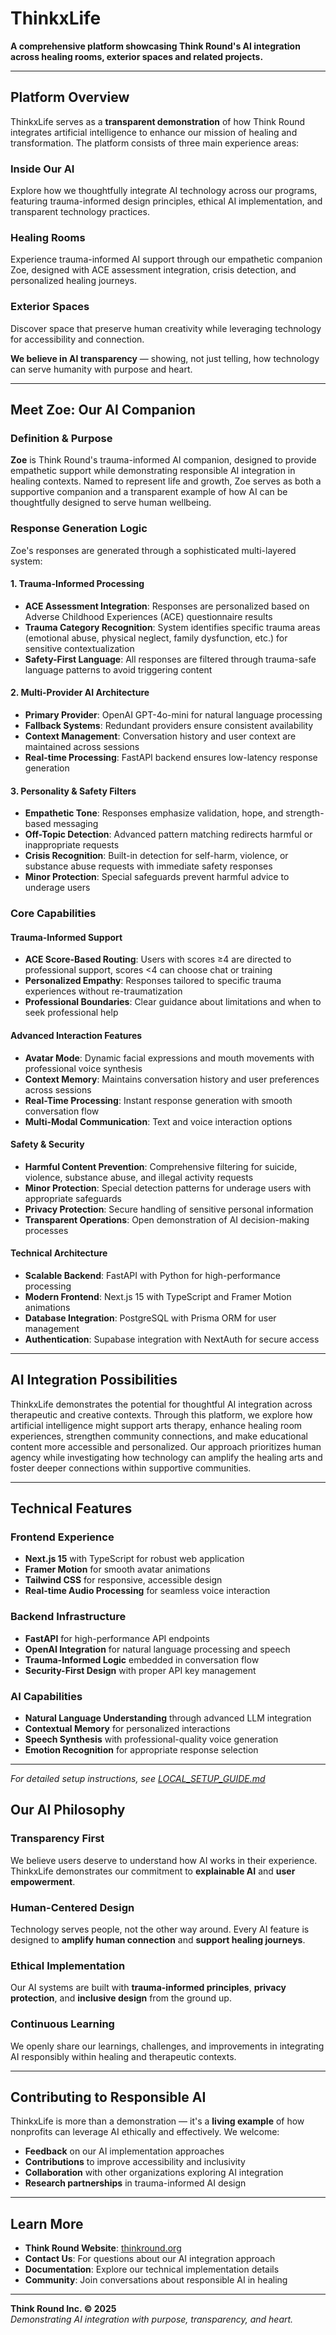 # ThinkxLife

**A comprehensive platform showcasing Think Round's AI integration across healing rooms, exterior spaces and related projects.**

---

## **Platform Overview**

ThinkxLife serves as a **transparent demonstration** of how Think Round integrates artificial intelligence to enhance our mission of healing and transformation. The platform consists of three main experience areas:

### **Inside Our AI**
Explore how we thoughtfully integrate AI technology across our programs, featuring trauma-informed design principles, ethical AI implementation, and transparent technology practices.

### **Healing Rooms** 
Experience trauma-informed AI support through our empathetic companion Zoe, designed with ACE assessment integration, crisis detection, and personalized healing journeys.

### **Exterior Spaces**
Discover space that preserve human creativity while leveraging technology for accessibility and connection.

**We believe in AI transparency** — showing, not just telling, how technology can serve humanity with purpose and heart.

---

## **Meet Zoe: Our AI Companion**

### **Definition & Purpose**
**Zoe** is Think Round's trauma-informed AI companion, designed to provide empathetic support while demonstrating responsible AI integration in healing contexts. Named to represent life and growth, Zoe serves as both a supportive companion and a transparent example of how AI can be thoughtfully designed to serve human wellbeing.

### **Response Generation Logic**
Zoe's responses are generated through a sophisticated multi-layered system:

#### **1. Trauma-Informed Processing**
- **ACE Assessment Integration**: Responses are personalized based on Adverse Childhood Experiences (ACE) questionnaire results
- **Trauma Category Recognition**: System identifies specific trauma areas (emotional abuse, physical neglect, family dysfunction, etc.) for sensitive contextualization
- **Safety-First Language**: All responses are filtered through trauma-safe language patterns to avoid triggering content

#### **2. Multi-Provider AI Architecture**
- **Primary Provider**: OpenAI GPT-4o-mini for natural language processing
- **Fallback Systems**: Redundant providers ensure consistent availability
- **Context Management**: Conversation history and user context are maintained across sessions
- **Real-time Processing**: FastAPI backend ensures low-latency response generation

#### **3. Personality & Safety Filters**
- **Empathetic Tone**: Responses emphasize validation, hope, and strength-based messaging
- **Off-Topic Detection**: Advanced pattern matching redirects harmful or inappropriate requests
- **Crisis Recognition**: Built-in detection for self-harm, violence, or substance abuse requests with immediate safety responses
- **Minor Protection**: Special safeguards prevent harmful advice to underage users

### **Core Capabilities**

#### **Trauma-Informed Support**
- **ACE Score-Based Routing**: Users with scores ≥4 are directed to professional support, scores <4 can choose chat or training
- **Personalized Empathy**: Responses tailored to specific trauma experiences without re-traumatization
- **Professional Boundaries**: Clear guidance about limitations and when to seek professional help

#### **Advanced Interaction Features**
- **Avatar Mode**: Dynamic facial expressions and mouth movements with professional voice synthesis
- **Context Memory**: Maintains conversation history and user preferences across sessions
- **Real-Time Processing**: Instant response generation with smooth conversation flow
- **Multi-Modal Communication**: Text and voice interaction options

#### **Safety & Security**
- **Harmful Content Prevention**: Comprehensive filtering for suicide, violence, substance abuse, and illegal activity requests
- **Minor Protection**: Special detection patterns for underage users with appropriate safeguards
- **Privacy Protection**: Secure handling of sensitive personal information
- **Transparent Operations**: Open demonstration of AI decision-making processes

#### **Technical Architecture**
- **Scalable Backend**: FastAPI with Python for high-performance processing
- **Modern Frontend**: Next.js 15 with TypeScript and Framer Motion animations
- **Database Integration**: PostgreSQL with Prisma ORM for user management
- **Authentication**: Supabase integration with NextAuth for secure access

---

## **AI Integration Possibilities**

ThinkxLife demonstrates the potential for thoughtful AI integration across therapeutic and creative contexts. Through this platform, we explore how artificial intelligence might support arts therapy, enhance healing room experiences, strengthen community connections, and make educational content more accessible and personalized. Our approach prioritizes human agency while investigating how technology can amplify the healing arts and foster deeper connections within supportive communities.

---

## **Technical Features**

### **Frontend Experience**
- **Next.js 15** with TypeScript for robust web application
- **Framer Motion** for smooth avatar animations
- **Tailwind CSS** for responsive, accessible design
- **Real-time Audio Processing** for seamless voice interaction

### **Backend Infrastructure**
- **FastAPI** for high-performance API endpoints
- **OpenAI Integration** for natural language processing and speech
- **Trauma-Informed Logic** embedded in conversation flow
- **Security-First Design** with proper API key management

### **AI Capabilities**
- **Natural Language Understanding** through advanced LLM integration
- **Contextual Memory** for personalized interactions
- **Speech Synthesis** with professional-quality voice generation
- **Emotion Recognition** for appropriate response selection

---

*For detailed setup instructions, see [LOCAL_SETUP_GUIDE.md](LOCAL_SETUP_GUIDE.md)*

## **Our AI Philosophy**

### **Transparency First**
We believe users deserve to understand how AI works in their experience. ThinkxLife demonstrates our commitment to **explainable AI** and **user empowerment**.

### **Human-Centered Design**
Technology serves people, not the other way around. Every AI feature is designed to **amplify human connection** and **support healing journeys**.

### **Ethical Implementation**
Our AI systems are built with **trauma-informed principles**, **privacy protection**, and **inclusive design** from the ground up.

### **Continuous Learning**
We openly share our learnings, challenges, and improvements in integrating AI responsibly within healing and therapeutic contexts.

---

## **Contributing to Responsible AI**

ThinkxLife is more than a demonstration — it's a **living example** of how nonprofits can leverage AI ethically and effectively. We welcome:

- **Feedback** on our AI implementation approaches
- **Contributions** to improve accessibility and inclusivity
- **Collaboration** with other organizations exploring AI integration
- **Research partnerships** in trauma-informed AI design

---

## **Learn More**

- **Think Round Website**: [thinkround.org](https://thinkround.org)
- **Contact Us**: For questions about our AI integration approach
- **Documentation**: Explore our technical implementation details
- **Community**: Join conversations about responsible AI in healing

---

**Think Round Inc. © 2025**  
*Demonstrating AI integration with purpose, transparency, and heart.*
